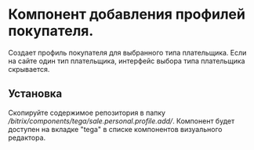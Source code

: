 # Компонент добавления профилей покупателя.

Создает профиль покупателя для выбранного типа плательщика. Если на сайте один тип плательщика, интерфейс выбора типа плательщика скрывается.

## Установка
Скопируйте содержимое репозитория в папку */bitrix/components/tega/sale.personal.profile.add/*.
Компонент будет доступен на вкладке "tega" в списке компонентов визуального редактора.